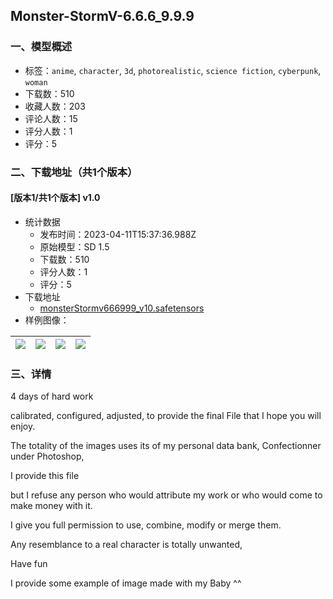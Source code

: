 ## Monster-StormV-6.6.6_9.9.9
### 一、模型概述

- 标签：`anime`, `character`, `3d`, `photorealistic`, `science fiction`, `cyberpunk`, `woman`
- 下载数：510
- 收藏人数：203
- 评论人数：15
- 评分人数：1
- 评分：5

### 二、下载地址（共1个版本）

#### [版本1/共1个版本] v1.0

- 统计数据
  - 发布时间：2023-04-11T15:37:36.988Z
  - 原始模型：SD 1.5
  - 下载数：510
  - 评分人数：1
  - 评分：5
- 下载地址
  - [monsterStormv666999_v10.safetensors](https://civitai.com/api/download/models/42825)
- 样例图像：

| <img src="https://image.civitai.com/xG1nkqKTMzGDvpLrqFT7WA/9022fbf5-1f7a-48b0-fc73-0b12cd536e00/width=450/469507.jpeg" /> | <img src="https://image.civitai.com/xG1nkqKTMzGDvpLrqFT7WA/045c4c54-f7ce-4a90-70dc-e16326868800/width=450/469496.jpeg" /> | <img src="https://image.civitai.com/xG1nkqKTMzGDvpLrqFT7WA/91c147db-aeaa-4c36-b274-a2132d7ded00/width=450/469514.jpeg" /> | <img src="https://image.civitai.com/xG1nkqKTMzGDvpLrqFT7WA/b52608d9-0581-48c0-119e-c4ac284fdc00/width=450/469529.jpeg" /> |
| ---- | ---- | ---- | ---- |


### 三、详情
<p>4 days of hard work</p><p>calibrated, configured, adjusted, to provide the final File that I hope you will enjoy.</p><p>The totality of the images uses its of my personal data bank, Confectionner under Photoshop,</p><p>I provide this file</p><p>but I refuse any person who would attribute my work or who would come to make money with it.</p><p>I give you full permission to use, combine, modify or merge them.</p><p>Any resemblance to a real character is totally unwanted,</p><p>Have fun</p><p>I provide some example of image made with my Baby ^^</p>